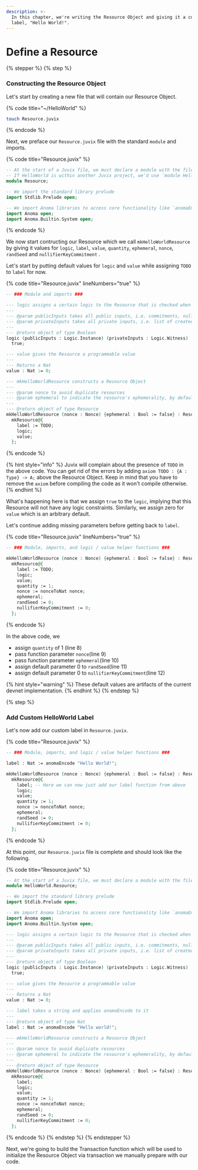 ```yaml
---
description: >-
  In this chapter, we're writing the Resource Object and giving it a custom
  label, "Hello World!".
---
```


# Define a Resource

{% stepper %}
{% step %}
### Constructing the Resource Object

Let's start by creating a new file that will contain our Resource Object.

{% code title="~/HelloWorld" %}
```bash
touch Resource.juvix
```
{% endcode %}

Next, we preface our `Resource.juvix` file with the standard `module` and imports.

{% code title="Resource.juvix" %}
```agda
-- At the start of a Juvix file, we must declare a module with the filename
-- If HelloWorld is within another Juvix project, we'd use `module HelloWorld.Resource`
module Resource;

-- We import the standard library prelude
import Stdlib.Prelude open;

-- We import Anoma libraries to access core functionality like `anomaEncode`
import Anoma open;
import Anoma.Builtin.System open;
```
{% endcode %}

We now start contructing our Resource which we call `mkHelloWorldResource` by giving it values for `logic`, `label`, `value`, `quantity`, `ephemeral`, `nonce`, `randSeed` and `nullifierKeyCommitment` .

Let's start by putting default values for `logic` and `value` while assigning `TODO` to `label` for now.

{% code title="Resource.juvix" lineNumbers="true" %}
```agda
-- ### Module and imports ###

--- logic assigns a certain logic to the Resource that is checked when it's consumed
---
--- @param publicInputs takes all public inputs, i.e. commitments, nullifiers, a tag, and appData
--- @param privateInputs takes all private inputs, i.e. list of created, consumed resources and customInputs
---
--- @return object of type Boolean
logic (publicInputs : Logic.Instance) (privateInputs : Logic.Witness) : Bool :=
  true;

--- value gives the Resource a programmable value
---
--- Returns a Nat
value : Nat := 0;

--- mkHelloWorldResource constructs a Resource Object
---
--- @param nonce to avoid duplicate resources
--- @param ephemeral to indicate the resource's ephemerality, by default `false`
---
--- @return object of type Resource
mkHelloWorldResource (nonce : Nonce) {ephemeral : Bool := false} : Resource :=
  mkResource@{
    label := TODO;
    logic;
    value;
  };
```
{% endcode %}

{% hint style="info" %}
Juvix will complain about the presence of `TODO` in the above code. You can get rid of the errors by adding `axiom TODO : {A : Type} -> A;` above the Resource Object. Keep in mind that you have to remove the `axiom` before compiling the code as it won't compile otherwise.
{% endhint %}

What's happening here is that we assign `true` to the `logic`, implying that this Resource will not have any logic constraints. Similarly, we assign zero for `value` which is an arbitrary default.

Let's continue adding missing parameters before getting back to `label`.

{% code title="Resource.juvix" lineNumbers="true" %}
```agda
-- ### Module, imports, and logic / value helper functions ###

mkHelloWorldResource (nonce : Nonce) {ephemeral : Bool := false} : Resource :=
  mkResource@{
    label := TODO;
    logic;
    value;
    quantity := 1;
    nonce := nonceToNat nonce;
    ephemeral;
    randSeed := 0;
    nullifierKeyCommitment := 0;
  };
```
{% endcode %}

In the above code, we

* assign `quantity` of 1 (line 8)
* pass function parameter `nonce`(line 9)
* pass function parameter `ephemeral`(line 10)
* assign default parameter 0 to `randSeed`(line 11)
* assign default parameter 0 to `nullifierKeyCommitment`(line 12)

{% hint style="warning" %}
These default values are artifacts of the current devnet implementation.
{% endhint %}
{% endstep %}

{% step %}
### Add Custom HelloWorld Label

Let's now add our custom label in `Resource.juvix`.&#x20;

{% code title="Resource.juvix" %}
```agda
-- ### Module, imports, and logic / value helper functions ###

label : Nat := anomaEncode "Hello World!";

mkHelloWorldResource (nonce : Nonce) {ephemeral : Bool := false} : Resource :=
  mkResource@{
    label; -- Here we can now just add our label function from above
    logic;
    value;
    quantity := 1;
    nonce := nonceToNat nonce;
    ephemeral;
    randSeed := 0;
    nullifierKeyCommitment := 0;
  };
```
{% endcode %}

At this point, our `Resource.juvix` file is complete and should look like the following.

{% code title="Resource.juvix" %}
```agda
-- At the start of a Juvix file, we must declare a module with the filename
module HelloWorld.Resource;

-- We import the standard library prelude
import Stdlib.Prelude open;

-- We import Anoma libraries to access core functionality like `anomaEncode`
import Anoma open;
import Anoma.Builtin.System open;

--- logic assigns a certain logic to the Resource that is checked when it's consumed
---
--- @param publicInputs takes all public inputs, i.e. commitments, nullifiers, a tag, and appData
--- @param privateInputs takes all private inputs, i.e. list of created, consumed resources and customInputs
--- 
--- @return object of type Boolean
logic (publicInputs : Logic.Instance) (privateInputs : Logic.Witness) : Bool :=
  true;

--- value gives the Resource a programmable value
---
--- Returns a Nat
value : Nat := 0;

--- label takes a string and applies anomaEncode to it
---
--- @return object of type Nat
label : Nat := anomaEncode "Hello world!";

--- mkHelloWorldResource constructs a Resource Object
---
--- @param nonce to avoid duplicate resources
--- @param ephemeral to indicate the resource's ephemerality, by default `false`
---
--- @return object of type Resource
mkHelloWorldResource (nonce : Nonce) {ephemeral : Bool := false} : Resource :=
  mkResource@{
    label;
    logic;
    value;
    quantity := 1;
    nonce := nonceToNat nonce;
    ephemeral;
    randSeed := 0;
    nullifierKeyCommitment := 0;
  };
```
{% endcode %}
{% endstep %}
{% endstepper %}

Next, we're going to build the Transaction function which will be used to initialize the Resource Object via transaction we manually prepare with our code.

